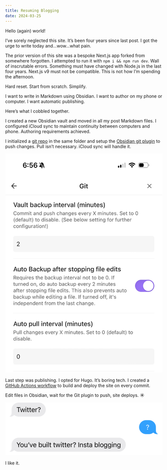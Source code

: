 ```yaml
---
title: Resuming Blogging
date: 2024-03-25
---
```


Hello (again) world!

I’ve sorely neglected this site. It’s been four years since last post. I got the urge to write today and…wow…what pain. 

The prior version of this site was a bespoke Next.js app forked from somewhere forgotten. I attempted to run it with `npm i && npm run dev`. Wall of inscrutable errors. Something must have changed with Node.js in the last four years. Next.js v9 must not be compatible. This is not how I’m spending the afternoon. 

Hard reset. Start from scratch. Simplify. 

I want to write in Markdown using Obsidian. I want to author on my phone or computer. I want automatic publishing. 

Here’s what I cobbled together. 

I created a new Obsidian vault and moved in all my post Markdown files. I configured iCloud sync to maintain continuity between computers and phone. Authoring requirements achieved. 

I initialized a [git repo](https://github.com/bromanko/bromanko.com) in the same folder and setup the [Obsidian git plugin](https://github.com/denolehov/obsidian-git) to push changes. Pull isn’t necessary. iCloud sync will handle it. 

![Screenshot of iOS Obsidian git plugin settings](screenshot-obsidian-git-ios.png)

Last step was publishing. I opted for Hugo. It’s boring tech. I created a [GitHub Actions workflow](https://github.com/bromanko/bromanko.com/blob/main/.github/workflows/deploy.yaml) to build and deploy the site on every commit. 

Edit files in Obsidian, wait for the Git plugin to push, site deploys. ☀️

![Messages screenshot](messages-screenshot.png)

I like it. 